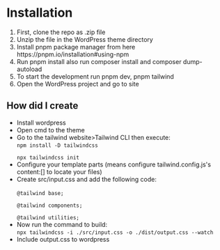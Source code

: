 <h1>Installation</h1>
<ol>
<li>First, clone the repo as .zip file</li>
<li>Unzip the file in the WordPress theme directory</li>
<li>Install pnpm package manager from here https://pnpm.io/installation#using-npm</li>
<li>Run pnpm install also run composer install and composer dump-autoload</li>
<li>To start the development run pnpm dev, pnpm tailwind</li>
<li>Open the WordPress project and go to site</li>
</ol>
<h2>How did I create</h2>
<ul>
<li>Install wordpress</li>
<li>Open cmd to the theme</li>
<li>Go to the tailwind website>Tailwind CLI then execute:<br/>
<code>npm install -D tailwindcss<br/>
npx tailwindcss init</code>
</li>
<li>Configure your template parts (means configure tailwind.config.js's content:[] to locate your files)</li>
<li>Create src/input.css and add the following code:<br/>
<code>
@tailwind base;<br/>
@tailwind components;<br/>
@tailwind utilities;</code>
</li>
<li>Now run the command to build:<br/>
<code>npx tailwindcss -i ./src/input.css -o ./dist/output.css --watch</code>
</li>
<li>Include output.css to wordpress</li>
</ul>
